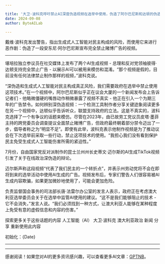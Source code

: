 ```yaml
---

title: '大卫·波科克呼吁禁止AI深度伪造视频在选举中使用，伪造了阿尔巴尼斯和达顿的伪造视频'
date: 2024-09-08
author: ByteAILab

---
```


戴维·波科克发出警告，指出生成式人工智能对民主构成的风险，而使用它来进行恶作剧：伪造了一段安东尼·阿尔巴尼斯宣布完全禁止赌博广告的视频。

---
堪培拉独立参议员在社交媒体上发布了两个AI生成视频 - 总理和反对党领袖彼得·达顿支持完全禁止广告 - 以展示AI可以被用来模仿和混淆。“那个视频是假的，目前没有任何法律禁止制作那样的视频，”波科克说。

“深伪造和生成式人工智能对民主构成真正风险，我们需要政府在选举中禁止使用这项技术。”在一个视频中，阿尔巴尼斯似乎正在议会大厦的一个新闻发布会上告诉记者们 - 他略微僵硬的嘴唇动作稍微暴露了视频不真实 - 他正在引入一个为期三年的广告禁令。如何辨别深伪造视频：一个检测工具制作者分享关键迹象阅读更多在另一个视频中，达顿似乎告诉听众，联盟支持政府的立法。这是不真实的，波科克选择了一个有争议的话题来模仿。尽管在2023年，由已故劳工党议员皮塔·墨菲主持的跨党委员会调查提议全面禁止赌博广告，但政府最终朝着部分禁令迈出了一步，倡导者称之为“明显不足”。即使有此举，波科克表示他制作视频是为了推动议会在下次选举前采取一些行动，禁止这项技术的使用。“我担心我们没有看到保护民主免受生成式人工智能伤害所需的紧迫性。”

7月份，自由国家党反对派制作的昆士兰州州长史蒂文·迈尔斯的AI生成TikTok视频引发了关于在线政治深伪造的辩论。

迈尔斯声称这段视频“代表了我们民主的一个转折点”，并表示州劳动党将不会在即将到来的选举活动中使用AI生成的广告。视频发布后，专家们警告人们很容易被AI生成内容欺骗，如果更加微妙地使用了，可能会更加危险。

负责监督国会事务的司法部长唐·法雷尔办公室的发言人表示，政府正在考虑澳大利亚选举委员会关于在选举中监管AI使用的建议。“这不是我们能够阻止的技术 - 它不会消失，”发言人说。“我们必须找到一种方式，让澳大利亚人能够在某种程度上免受有意的虚假信息和内容的伤害。”

探索更多关于这些话题的内容
人工智能（AI）
大卫·波科克
澳大利亚政治
新闻
分享
重新使用此内容

初始化：{Date}

---
---
感谢阅读！如果您对AI的更多资讯感兴趣，可以查看更多AI文章：[GPTNB](https://gptnb.com)。